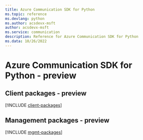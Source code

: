 ```yaml
---
title: Azure Communication SDK for Python
ms.topic: reference
ms.devlang: python
ms.author: acsdevx-msft
author: acsdevx-msft
ms.service: communication
description: Reference for Azure Communication SDK for Python
ms.data: 10/26/2022
---
```

# Azure Communication SDK for Python - preview

## Client packages - preview
[!INCLUDE [client-packages](communication-client-index.md)]
## Management packages - preview
[!INCLUDE [mgmt-packages](communication-mgmt-index.md)]